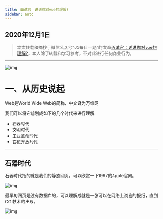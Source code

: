```yaml
---
title: 面试官：说说你对vue的理解?
sidebar: auto
---
```

## 2020年12月1日
 >本文转载和摘抄于微信公众号"JS每日一题"的文章[面试官：说说你对vue的理解?](https://mp.weixin.qq.com/s/dJ8WPIQ9xtI_SYfxGdUKeg)，本人除了转载和学习参考，不对此进行任何商业行为。
***
<img class="custom" :src="$withBase('/assets/img/img20201201/01如何理解Vue.webp')" alt="img">


# 一、从历史说起
Web是World Wide Web的简称，中文译为万维网

我们可以将它规划成如下的几个时代来进行理解

+ 石器时代
+ 文明时代
+ 工业革命时代
+ 百花齐放时代
***

## 石器时代
石器时代指的就是我们的静态网页，可以欣赏一下1997的Apple官网。

<img class="custom" :src="$withBase('/assets/img/img20201201/1997AppleWeb.webp')" alt="img">

最早的网页是没有数据库的，可以理解成就是一张可以在网络上浏览的报纸，直到CGI技术的出现。

<img class="custom" :src="$withBase('/assets/img/img20201201/1998GoogleWeb.webp')" alt="img">